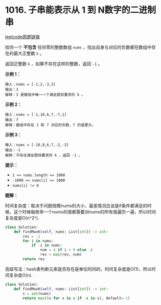 # 1016. 子串能表示从 1 到 N数字的二进制串

[leetcode原题链接](https://leetcode.cn/problems/largest-positive-integer-that-exists-with-its-negative/)

给你一个 **不包含** 任何零的整数数组 `nums` ，找出自身与对应的负数都在数组中存在的最大正整数 `k` 。

返回正整数 `k` ，如果不存在这样的整数，返回 `-1` 。


**示例 1：**

```
输入：nums = [-1,2,-3,3]
输出：3
解释：3 是数组中唯一一个满足题目要求的 k 。
```

**示例 2：**

```
输入：nums = [-1,10,6,7,-7,1]
输出：7
解释：数组中存在 1 和 7 对应的负数，7 的值更大。
```

**示例 3：**

```
输入：nums = [-10,8,6,7,-2,-3]
输出：-1
解释：不存在满足题目要求的 k ，返回 -1 。
```

**提示：**

- `1 <= nums.length <= 1000`
- `-1000 <= nums[i] <= 1000`
- `nums[i] != 0`


**题解：**


时间复杂度：取决于问题规模nums的大小，最差情况应该是if条件都满足的时候，这个时候每枚举一个nums的值都需要对nums的所有值遍历一遍，所以时间复杂度是O(n^2^).
```python
class Solution:
    def findMaxK(self, nums: List[int]) -> int:
        res = -1
        for i in nums:
            if -i in nums:
                num = i if i > 0 else -i
                res = max(res, num)
        return res

```

高级写法：hash表判断元素是否存在是单位时间的，时间复杂度是O(1)，所以时间复杂度O(n).

```python
class Solution:
    def findMaxK(self, nums: List[int]) -> int:
        s = set(nums)
        return max((x for x in s if -x in s), default=-1)
```